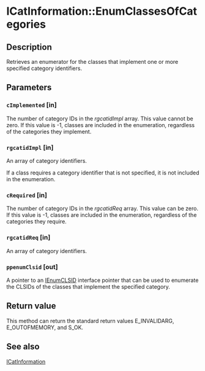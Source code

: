 # ICatInformation::EnumClassesOfCategories

## Description

Retrieves an enumerator for the classes that implement one or more specified category identifiers.

## Parameters

### `cImplemented` [in]

The number of category IDs in the *rgcatidImpl* array. This value cannot be zero. If this value is -1, classes are included in the enumeration, regardless of the categories they implement.

### `rgcatidImpl` [in]

An array of category identifiers.

If a class requires a category identifier that is not specified, it is not included in the enumeration.

### `cRequired` [in]

The number of category IDs in the *rgcatidReq* array. This value can be zero. If this value is -1, classes are included in the enumeration, regardless of the categories they require.

### `rgcatidReq` [in]

An array of category identifiers.

### `ppenumClsid` [out]

A pointer to an [IEnumCLSID](https://learn.microsoft.com/previous-versions/windows/desktop/legacy/dd542667(v=vs.85)) interface pointer that can be used to enumerate the CLSIDs of the classes that implement the specified category.

## Return value

This method can return the standard return values E_INVALIDARG, E_OUTOFMEMORY, and S_OK.

## See also

[ICatInformation](https://learn.microsoft.com/windows/desktop/api/comcat/nn-comcat-icatinformation)